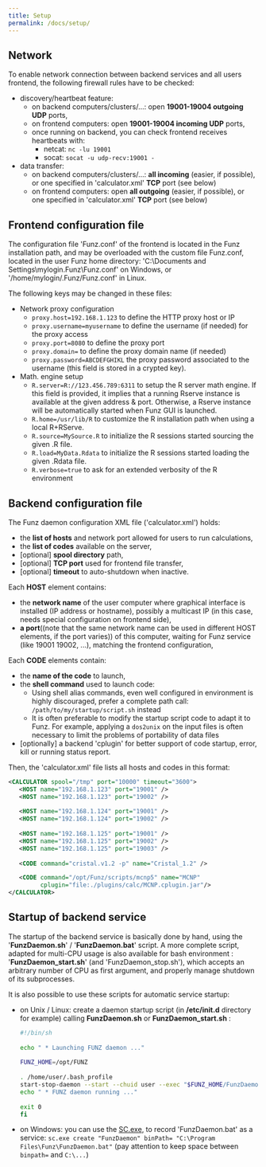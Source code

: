 ```yaml
---
title: Setup
permalink: /docs/setup/
---
```


## Network

To enable network connection between backend services and all users frontend, the following firewall rules have to be checked:
  * discovery/heartbeat feature:
    * on backend computers/clusters/...: open **19001-19004 outgoing UDP** ports,
    * on frontend computers: open **19001-19004 incoming UDP** ports,
    * once running on backend, you can check frontend receives heartbeats with:
      * netcat: `nc -lu 19001`
      * socat: `socat -u udp-recv:19001 -`
  * data transfer: 
    * on backend computers/clusters/...: **all incoming** (easier, if possible), or one specified in 'calculator.xml' **TCP** port (see below)
    * on frontend computers: open **all outgoing** (easier, if possible), or one specified in 'calculator.xml' **TCP** port (see below)


## Frontend configuration file

The configuration file 'Funz.conf' of the frontend is located in the Funz installation path, and may be overloaded with the custom file Funz.conf, located in the user Funz home directory: 'C:\Documents and Settings\mylogin\.Funz\Funz.conf' on Windows, or '/home/mylogin/.Funz/Funz.conf' in Linux.

The following keys may be changed in these files:

* Network proxy configuration
  * `proxy.host=192.168.1.123`
    to define the HTTP proxy host or IP
  * `proxy.username=myusername`
    to define the username (if needed) for the proxy access
  * `proxy.port=8080`
    to define the proxy port
  * `proxy.domain=`
    to define the proxy domain name (if needed)
  * `proxy.password=ABCDEFGHIKL`
    the proxy password associated to the username (this field is stored in a crypted key).
* Math. engine setup
  * `R.server=R://123.456.789:6311`
    to setup the R server math engine. If this field is provided, it implies that a running Rserve instance is available at the given address & port. Otherwise, a Rserve instance will be automatically started when Funz GUI is launched.
  * `R.home=/usr/lib/R`
    to customize the R installation path when using a local R+RServe.
  * `R.source=MySource.R`
    to initialize the R sessions started sourcing the given .R file.
  * `R.load=MyData.Rdata`
    to initialize the R sessions started loading the given .Rdata file.
  * `R.verbose=true`
    to ask for an extended verbosity of the R environment

## Backend configuration file

The Funz daemon configuration XML file ('calculator.xml') holds:
  * the __list of hosts__ and network port allowed for users to run calculations,
  * the __list of codes__ available on the server,
  * [optional] __spool directory__ path,
  * [optional] __TCP port__ used for frontend file transfer,
  * [optional] __timeout__ to auto-shutdown when inactive.


Each **HOST** element contains:
  * the __network name__ of the user computer where graphical interface is installed (IP address or hostname), possibly a multicast IP (in this case, needs special configuration on frontend side),
  * __a port__((note that the same network name can be used in different HOST elements, if the port varies)) of this computer, waiting for Funz service (like 19001 19002, ...), matching the frontend configuration,


Each **CODE** elements contain:
  * the __name of the code__ to launch,
  * the __shell command__ used to launch code:
    * Using shell alias commands, even well configured in environment is highly discouraged, prefer a complete path call: `/path/to/my/startup/script.sh` instead
    * It is often preferable to modify the startup script code to adapt it to Funz. For example, applying a `dos2unix` on the input files is often necessary to limit the problems of portability of data files
  * [optionally] a backend 'cplugin' for better support of code startup, error, kill or running status report.

Then, the 'calculator.xml' file lists all hosts and codes in this format:
```xml
<CALCULATOR spool="/tmp" port="10000" timeout="3600">
   <HOST name="192.168.1.123" port="19001" />
   <HOST name="192.168.1.123" port="19002" />
 
   <HOST name="192.168.1.124" port="19001" />
   <HOST name="192.168.1.124" port="19002" />
 
   <HOST name="192.168.1.125" port="19001" />
   <HOST name="192.168.1.125" port="19002" />
   <HOST name="192.168.1.125" port="19003" />
 
   <CODE command="cristal.v1.2 -p" name="Cristal_1.2" />

   <CODE command="/opt/Funz/scripts/mcnp5" name="MCNP"
         cplugin="file:./plugins/calc/MCNP.cplugin.jar"/>
</CALCULATOR>
```


## Startup of backend service

The startup of the backend service is basically done by hand, using the '**FunzDaemon.sh**' / '**FunzDaemon.bat**' script. A more complete script, adapted for multi-CPU usage is also available for bash environment : '**FunzDaemon_start.sh**' (and 'FunzDaemon_stop.sh'), which accepts an arbitrary number of CPU as first argument, and properly manage shutdown of its subprocesses.

It is also possible to use these scripts for automatic service startup:
  * on Unix / Linux:  create a daemon startup script (in **/etc/init.d** directory for example) calling **FunzDaemon.sh** or **FunzDaemon_start.sh** : 
    ```bash
    #!/bin/sh
     
    echo " * Launching FUNZ daemon ..."
     
    FUNZ_HOME=/opt/FUNZ
     
    . /home/user/.bash_profile
    start-stop-daemon --start --chuid user --exec "$FUNZ_HOME/FunzDaemon_start.sh 4" --chdir $FUNZ_HOME > /var/log/FunzDaemon.log 2>&1 &
    echo " * FUNZ daemon running ..."
     
    exit 0
    fi
    ```
  * on Windows: you can use the [SC.exe](http://support.microsoft.com/kb/251192), to record 'FunzDaemon.bat' as a service: `sc.exe create "FunzDaemon" binPath= "C:\Program Files\Funz\FunzDaemon.bat"` (pay attention to keep space between `binpath=` and `C:\...`)

